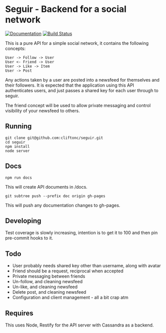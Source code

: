 # Seguir - Backend for a social network

[![Documentation](https://img.shields.io/badge/documentation-apidocs-green.svg)](http://cliftonc.github.io/seguir/) [![Build Status](https://travis-ci.org/cliftonc/seguir.svg?style=flat)](https://travis-ci.org/cliftonc/seguir)

This is a pure API for a simple social network, it contains the following concepts:

```
User -> Follow -> User
User <- Friend -> User
User -> Like -> Item
User -> Post
```

Any actions taken by a user are posted into a newsfeed for themselves and their followers.  It is expected that the application using this API authenticates users, and just passes a shared key for each user through to seguir.

The friend concept will be used to allow private messaging and control visibility of your newsfeed to others.

## Running

```
git clone git@github.com:cliftonc/seguir.git
cd seguir
npm install
node server
```

## Docs

```
npm run docs
```

This will create API documents in /docs.

```
git subtree push --prefix doc origin gh-pages
```

This will push any documentation changes to gh-pages.

## Developing

Test coverage is slowly increasing, intention is to get it to 100 and then pin pre-commit hooks to it.

## Todo

* User probably needs shared key other than username, along with avatar
* Friend should be a request, reciprocal when accepted
* Private messaging between friends
* Un-follow, and cleaning newsfeed
* Un-like, and cleaning newsfeed
* Delete post, and cleaning newsfeed
* Configuration and client management - all a bit crap atm

## Requires

This uses Node, Restify for the API server with Cassandra as a backend.
